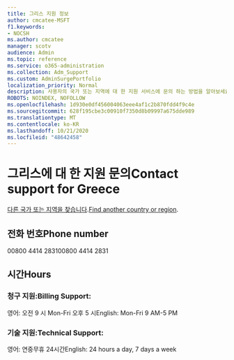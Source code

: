 ```yaml
---
title: 그리스 지원 정보
author: cmcatee-MSFT
f1.keywords:
- NOCSH
ms.author: cmcatee
manager: scotv
audience: Admin
ms.topic: reference
ms.service: o365-administration
ms.collection: Adm_Support
ms.custom: AdminSurgePortfolio
localization_priority: Normal
description: 사용자의 국가 또는 지역에 대 한 지원 서비스에 문의 하는 방법을 알아보세요.
ROBOTS: NOINDEX, NOFOLLOW
ms.openlocfilehash: 1d930e0df456004063eee4af1c2b870fdd4f9c4e
ms.sourcegitcommit: 628f195cbe3c00910f7350d8b09997a675dde989
ms.translationtype: MT
ms.contentlocale: ko-KR
ms.lasthandoff: 10/21/2020
ms.locfileid: "48642458"
---
```

# <a name="contact-support-for-greece"></a><span data-ttu-id="59627-103">그리스에 대 한 지원 문의</span><span class="sxs-lookup"><span data-stu-id="59627-103">Contact support for Greece</span></span>

<span data-ttu-id="59627-104">[다른 국가 또는 지역을 찾습니다](../contact-support-for-business-products.md).</span><span class="sxs-lookup"><span data-stu-id="59627-104">[Find another country or region](../contact-support-for-business-products.md).</span></span>

## <a name="phone-number"></a><span data-ttu-id="59627-105">전화 번호</span><span class="sxs-lookup"><span data-stu-id="59627-105">Phone number</span></span>
<span data-ttu-id="59627-106">00800 4414 2831</span><span class="sxs-lookup"><span data-stu-id="59627-106">00800 4414 2831</span></span>

## <a name="hours"></a><span data-ttu-id="59627-107">시간</span><span class="sxs-lookup"><span data-stu-id="59627-107">Hours</span></span>
### <a name="billing-support"></a><span data-ttu-id="59627-108">청구 지원:</span><span class="sxs-lookup"><span data-stu-id="59627-108">Billing Support:</span></span>

<span data-ttu-id="59627-109">영어: 오전 9 시 Mon-Fri 오후 5 시</span><span class="sxs-lookup"><span data-stu-id="59627-109">English: Mon-Fri 9 AM-5 PM</span></span>

### <a name="technical-support"></a><span data-ttu-id="59627-110">기술 지원:</span><span class="sxs-lookup"><span data-stu-id="59627-110">Technical Support:</span></span>

<span data-ttu-id="59627-111">영어: 연중무휴 24시간</span><span class="sxs-lookup"><span data-stu-id="59627-111">English: 24 hours a day, 7 days a week</span></span>
